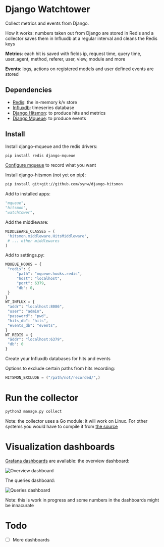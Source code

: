 # Django Watchtower

Collect metrics and events from Django.

How it works: numbers taken out from Django are stored in Redis and a collector saves them in 
Influxdb at a regular interval and cleans the Redis keys 

**Metrics**: each hit is saved with fields ip, request time, query time, user_agent, method, referer, user, view, module and more

**Events**: logs, actions on registered models and user defined events are stored

## Dependencies

- [Redis](https://redis.io/): the in-memory k/v store
- [Influxdb](https://www.influxdata.com/): timeseries database
- [Django Hitsmon](https://github.com/synw/django-mqueue): to produce hits and metrics
- [Django Mqueue](https://github.com/synw/django-hitsmon): to produce events

## Install

Install django-mqueue and the redis drivers:

   ```bash
   pip install redis django-mqueue
   ```

[Configure mqueue](http://django-mqueue.readthedocs.io/en/latest/usage/registered_models.html) to record what you want

Install django-hitsmon (not yet on pip):

   ```bash
   pip install git+git://github.com/synw/django-hitsmon
   ```

Add to installed apps:

   ```python
   "mqueue",
   "hitsmon",
   "watchtower",
   ```

Add the middleware:

   ```python
   MIDDLEWARE_CLASSES = (
    'hitsmon.middleware.HitsMiddleware',
    # ... other middlewares
   )
   ```

Add to settings.py:
   ```python
   MQUEUE_HOOKS = {
    "redis": {
        "path": "mqueue.hooks.redis",
        "host": "localhost",
        "port": 6379,
        "db": 0,
    }
   }
   WT_INFLUX = {
    "addr": "localhost:8086",
    "user": "admin",
    "password": "pwd",
    "hits_db": "hits",
    "events_db": "events",
   }
   WT_REDIS = {
    "addr": "localhost:6379",
    "db": 0
   }
   ```

Create your Influxdb databases for hits and events

Options to exclude certain paths from hits recording:

   ```python
   HITSMON_EXCLUDE = ("/path/not/recorded/",)
   ```
# Run the collector

   ```python
   python3 manage.py collect
   ```

Note: the collector uses a Go module: it will work on Linux. For other systems you would have to compile it
from [the source](https://github.com/synw/django-watchtower/tree/master/watchtower/collector/src)

# Visualization dashboards

[Grafana dashboards](https://github.com/synw/django-watchtower/tree/master/dashboards) are available: the overview dashboard:

![Overview dashboard](https://github.com/synw/django-watchtower/raw/master/doc/img/overview.png)

The queries dashboard:

![Queries dashboard](https://github.com/synw/django-watchtower/raw/master/doc/img/queries.png)

Note: this is work in progress and some numbers in the dashboards might be innacurate

# Todo

- [ ] More dashboards
